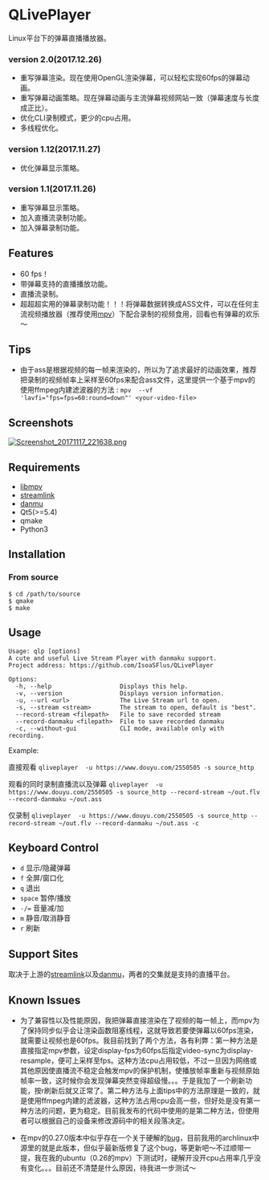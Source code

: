 # QLivePlayer
Linux平台下的弹幕直播播放器。
### version 2.0(2017.12.26)
* 重写弹幕渲染。现在使用OpenGL渲染弹幕，可以轻松实现60fps的弹幕动画。
* 重写弹幕动画策略。现在弹幕动画与主流弹幕视频网站一致（弹幕速度与长度成正比）。
* 优化CLI录制模式，更少的cpu占用。
* 多线程优化。
### version 1.12(2017.11.27)
* 优化弹幕显示策略。
### version 1.1(2017.11.26)
* 重写弹幕显示策略。
* 加入直播流录制功能。
* 加入弹幕录制功能。
## Features
* 60 fps！
* 带弹幕支持的直播播放功能。
* 直播流录制。
* 超超超实用的弹幕录制功能！！！将弹幕数据转换成ASS文件，可以在任何主流视频播放器（推荐使用[mpv](https://mpv.io)）下配合录制的视频食用，回看也有弹幕的欢乐～
## Tips
* 由于ass是根据视频的每一帧来渲染的，所以为了追求最好的动画效果，推荐把录制的视频帧率上采样至60fps来配合ass文件，这里提供一个基于mpv的使用ffmpeg内建滤波器的方法 :
`mpv  --vf 'lavfi="fps=fps=60:round=down"' <your-video-file>`
## Screenshots
[![Screenshot_20171117_221638.png](https://i.loli.net/2017/12/27/5a43914548a17.png)](https://i.loli.net/2017/12/27/5a43914548a17.png)




























## Requirements
* [libmpv](https://github.com/mpv-player/mpv)
* [streamlink](https://github.com/streamlink/streamlink)
* [danmu](https://github.com/littlecodersh/danmu)
* Qt5(>=5.4)
* qmake
* Python3
## Installation
### From source
```
$ cd /path/to/source
$ qmake
$ make
```
## Usage
```
Usage: qlp [options]
A cute and useful Live Stream Player with danmaku support.
Project address: https://github.com/IsoaSFlus/QLivePlayer

Options:
  -h, --help                   Displays this help.
  -v, --version                Displays version information.
  -u, --url <url>              The Live Stream url to open.
  -s, --stream <stream>        The stream to open, default is "best".
  --record-stream <filepath>   File to save recorded stream
  --record-danmaku <filepath>  File to save recorded danmaku
  -c, --without-gui            CLI mode, available only with recording.

```
Example:

直接观看 `qliveplayer  -u https://www.douyu.com/2550505 -s source_http`

观看的同时录制直播流以及弹幕 `qliveplayer  -u https://www.douyu.com/2550505 -s source_http --record-stream ~/out.flv --record-danmaku ~/out.ass`

仅录制 `qliveplayer  -u https://www.douyu.com/2550505 -s source_http --record-stream ~/out.flv --record-danmaku ~/out.ass -c`

## Keyboard Control
* `d` 显示/隐藏弹幕
* `f` 全屏/窗口化
* `q` 退出
* `space` 暂停/播放
* `-/=` 音量减/加
* `m` 静音/取消静音
* `r` 刷新
## Support Sites
取决于上游的[streamlink](https://github.com/streamlink/streamlink)以及[danmu](https://github.com/littlecodersh/danmu)，两者的交集就是支持的直播平台。
## Known Issues
* 为了兼容性以及性能原因，我把弹幕直接渲染在了视频的每一帧上，而mpv为了保持同步似乎会让渲染函数阻塞线程，这就导致若要使弹幕以60fps渲染，就需要让视频也是60fps。我目前找到了两个方法，各有利弊：第一种方法是直接指定mpv参数，设定display-fps为60fps后指定video-sync为display-resample，便可上采样至fps。这种方法cpu占用较低，不过一旦因为网络或其他原因使直播流不稳定会触发mpv的保护机制，使播放帧率重新与视频原始帧率一致，这时候你会发现弹幕突然变得超级慢。。。于是我加了一个刷新功能，按r刷新后就又正常了。第二种方法与上面tips中的方法原理是一致的，就是使用ffmpeg内建的滤波器，这种方法占用cpu会高一些，但好处是没有第一种方法的问题，更为稳定。目前我发布的代码中使用的是第二种方法，但使用者可以根据自己的设备来修改源码中的相关段落决定。

* 在mpv的0.27.0版本中似乎存在一个关于硬解的[bug](https://github.com/mpv-player/mpv/issues/4865)，目前我用的archlinux中源里的就是此版本，但似乎最新版修复了这个bug，等更新吧～不过顺带一提，我在我的ubuntu（0.26的mpv）下测试时，硬解开没开cpu占用率几乎没有变化。。。目前还不清楚是什么原因，待我进一步测试～

